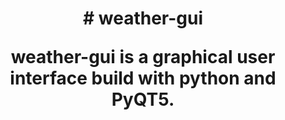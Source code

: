 <h1 align="center">
# weather-gui

weather-gui is a graphical user interface build with python and PyQT5.
